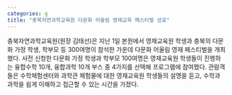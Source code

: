 ```yaml
---
categories: g
title: "충북자연과학교육원 다문화 어울림 영재교육 페스티벌 성료"
---
```

충북자연과학교육원(원장 김태선)은 지난 1일 본원에서 영재교육원 학생과 충북의 다문화 가정 학생, 학부모 등 300여명이 참석한 가운데 다문화 어울림 영재 페스티벌을 개최했다. 사전 신청한 다문화 가정 학생과 학부모 100여명은 영재교육원 학생들이 진행하는 융합수학 10개, 융합과학 10개 부스 중 4가지를 선택해 프로그램에 참여했다. 관람객들은 수학체험센터와 과학관 체험물에 대한 영재교육원 학생들의 설명을 듣고, 수학과 과학을 쉽게 이해하고 접근할 수 있는 시간을 가졌다.